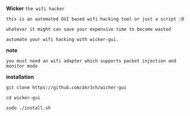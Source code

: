 **Wicker** `the wifi hacker`


`this is an automated GUI based wifi hacking tool or just a script :D`

`whatever it might can save your expensive time to become wasted`

`automate your wifi hacking with wicker-gui.`

**note**

`you must need an wifi adapter which supports packet injection and monitor mode`


**installation**

```
git clone https://github.com/akr3ch/wicher-gui
```
```
cd wicker-gui
```
```
sudo ./install.sh
```
